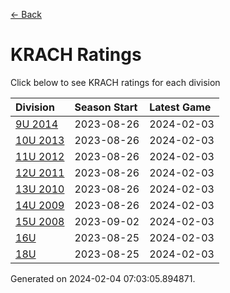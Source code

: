 [<- Back](../readme.md)
# KRACH Ratings
Click below to see KRACH ratings for each division

| Division | Season Start | Latest Game |
| :-- | :-- | :-- |
| [9U 2014](9U-2014-ratings.md) | 2023-08-26 | 2024-02-03 |
| [10U 2013](10U-2013-ratings.md) | 2023-08-26 | 2024-02-03 |
| [11U 2012](11U-2012-ratings.md) | 2023-08-26 | 2024-02-03 |
| [12U 2011](12U-2011-ratings.md) | 2023-08-26 | 2024-02-03 |
| [13U 2010](13U-2010-ratings.md) | 2023-08-26 | 2024-02-03 |
| [14U 2009](14U-2009-ratings.md) | 2023-08-26 | 2024-02-03 |
| [15U 2008](15U-2008-ratings.md) | 2023-09-02 | 2024-02-03 |
| [16U](16U-ratings.md) | 2023-08-25 | 2024-02-03 |
| [18U](18U-ratings.md) | 2023-08-25 | 2024-02-03 |

Generated on 2024-02-04 07:03:05.894871.
